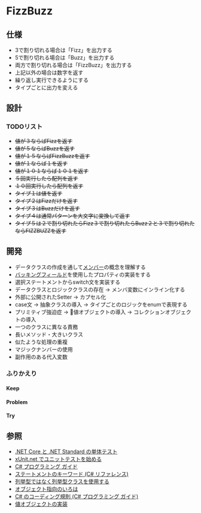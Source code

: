 # FizzBuzz

## 仕様
+ 3で割り切れる場合は「Fizz」を出力する
+ 5で割り切れる場合は「Buzz」を出力する
+ 両方で割り切れる場合は「FizzBuzz」を出力する
+ 上記以外の場合は数字を返す
+ 繰り返し実行できるようにする
+ タイプごとに出力を変える

## 設計
### TODOリスト
+ ~~値が３ならばFizzを返す~~
+ ~~値が５ならばBuzzを返す~~
+ ~~値が１５ならばFizzBuzzを返す~~
+ ~~値が１ならば１を返す~~
+ ~~値が１０１ならば１０１を返す~~
+ ~~５回実行したら配列を返す~~
+ ~~１０回実行したら配列を返す~~
+ ~~タイプ１は値を返す~~
+ ~~タイプ２はFizzだけを返す~~
+ ~~タイプ３はBuzzだけを返す~~
+ ~~タイプ４は通常パターンを大文字に変換して返す~~
+ ~~タイプ５は２で割り切れたらFizz３で割り切れたらBuzz２と３で割り切れたならFIZZBUZZを返す~~


## 開発
+ データクラスの作成を通して[メンバー](https://docs.microsoft.com/ja-jp/dotnet/csharp/programming-guide/classes-and-structs/members)の概念を理解する
+ [バッキングフィールド](https://docs.microsoft.com/ja-jp/dotnet/csharp/programming-guide/classes-and-structs/properties)を使用したプロパティの実装をする
+ 選択ステートメントからswitch文を実装する
+ データクラスとロジッククラスの存在 -> メンバ変数にインライン化する
+ 外部に公開されたSetter -> カプセル化
+ case文 -> 抽象クラスの導入 -> タイプごとのロジックをenumで表現する
+ プリミティブ強迫症 -> 値オブジェクトの導入 -> コレクションオブジェクトの導入
+ 一つのクラスに異なる責務
+ 長いメソッド・大きいクラス
+ 似たような処理の重複
+ マジックナンバーの使用
+ 副作用のある代入変数

### ふりかえり
#### Keep
#### Problem
#### Try

## 参照
+ [.NET Core と .NET Standard の単体テスト](https://docs.microsoft.com/ja-jp/dotnet/core/testing/)
+ [xUnit.net でユニットテストを始める](https://qiita.com/takutoy/items/84fa6498f0726418825d)
+ [C# プログラミング ガイド](https://docs.microsoft.com/ja-jp/dotnet/csharp/programming-guide/)
+ [ステートメントのキーワード (C# リファレンス)](https://docs.microsoft.com/ja-jp/dotnet/csharp/language-reference/keywords/statement-keywords)
+ [列挙型ではなく列挙型クラスを使用する](https://docs.microsoft.com/ja-jp/dotnet/standard/microservices-architecture/microservice-ddd-cqrs-patterns/enumeration-classes-over-enum-types)
+ [オブジェクト指向のいろは](https://qiita.com/nrslib/items/73bf176147192c402049)
+ [C# のコーディング規則 (C# プログラミング ガイド)
](https://docs.microsoft.com/ja-jp/dotnet/csharp/programming-guide/inside-a-program/coding-conventions#implicitly-typed-local-variables)
+ [値オブジェクトの実装](https://docs.microsoft.com/ja-jp/dotnet/standard/microservices-architecture/microservice-ddd-cqrs-patterns/implement-value-objects)
